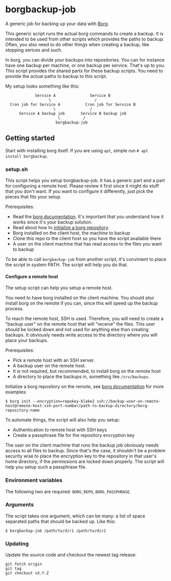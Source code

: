 # borgbackup-job
A generic job for backing up your data with [Borg](https://borgbackup.readthedocs.io/en/stable/).

This generic script runs the actual borg commands to create a backup.
It is intended to be used from other scripts which provides the paths to backup.
Often, you also need to do other things when creating a backup,
like stopping serices and such.

In borg, you can divide your backups into repositories. You can for instance have one
backup per machine, or one backup per service. That's up to you. This script provides the
shared parts for these backup scripts. You need to provide the actual paths to backup
to this script.

My setup looks something like this:

```
             Service A               Service B
                   \                   /
  Cron job for Service A           Cron job for Service B
                     \               /
      Service A backup job       Service B backup job
                       \          /
                      borgbackup-job
```

## Getting started
Start with installing borg itself. If you are using `apt`, simple run `# apt install borgbackup`.

### setup.sh
This script helps you setup borgbackup-job. It has a generic part and a part for configuring a remote host.
Please review it first since it might do stuff that you don't want.
If you want to configure it differently, just pick the pieces that fits your setup.

Prerequisites:
- Read the [borg documentation](https://borgbackup.readthedocs.io/en/stable/index.html). It's important that you understand how it works since it's your backup solution.
- Read about how to [initialize a borg repository](https://borgbackup.readthedocs.io/en/stable/usage/init.html).
- Borg installed on the client host, the machine to backup
- Clone this repo to the client host so you have the script available there
- A user on the client machine that has read access to the files you want to backup

To be able to call `borgbackup-job` from another script, it's convinient to place the script in system PATH. The script will help you do that.

#### Configure a remote host
The setup script can help you setup a remote host.

You need to have borg installed on the client machine. You should also install borg on the remote if you can, since this will speed up the backup process.

To reach the remote host, SSH is used. Therefore, you will need to create a "backup user" on the remote host that will "receive" the files. This user should be locked down and not used for anything else than creating backups. It obviously needs write access to the directory where you will place your backups.

Prerequisites:
- Pick a remote host with an SSH server.
- A backup user on the remote host.
- It is not required, but recommended, to install borg on the remote host
- A directory to place the backups in, something like `/srv/backups`.

Initialize a borg repository on the remote, see [borg documentation](https://borgbackup.readthedocs.io/en/stable/index.html) for more examples:
```
$ borg init --encryption=repokey-blake2 ssh://backup-user-on-remote-host@remote-host:ssh-port-number/path-to-backup-directory/borg-repository-name
```
To automate things, the script will also help you setup:
- Authentication to remote host with SSH keys
- Create a passphrase file for the repository encryption key

The user on the client machine that runs the backup job obviously needs access to all files to backup. Since that's the case, it shouldn't be a problem security wise to place the encryption key to the repository in that user's home directory, if the permissions are locked down properly. The script will help you setup such a passphrase file.

### Environment variables
The following two are required: `BORG_REPO`, `BORG_PASSPHRASE`.

### Arguments
The script takes one argument, which can be many: a list of space separated paths that should be backed up. Like this:

```
$ borgbackup-job /path/to/dir1 /path/to/dir2
```

### Updating
Update the source code and checkout the newest tag release:
```
git fetch origin
git tag
git checkout vX.Y.Z
```
